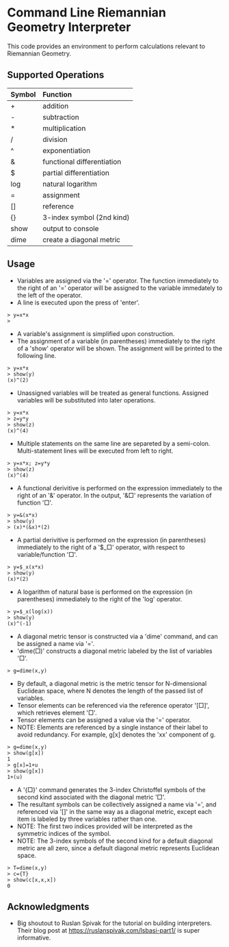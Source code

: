 # Command Line Riemannian Geometry Interpreter

This code provides an environment to perform calculations relevant to Riemannian Geometry.

## Supported Operations 
|Symbol  |Function                      |
|:-----  |:-------------------------    |
| +      | addition                     |
| -      | subtraction                  |
| *      | multiplication               |
| /      | division                     |
| ^      | exponentiation               |
| &      | functional differentiation   |
| $      | partial differentiation      |
| log    | natural logarithm            |
| =      | assignment                   |
| []     | reference                    |
| {}     | 3-index symbol (2nd kind)    |
| show   | output to console            |
| dime   | create a diagonal metric     |

<!-- USAGE EXAMPLES -->
## Usage
* Variables are assigned via the '=' operator. The function immediately to the right of an '=' operator will be assigned to the variable immedately to the left of the operator.
* A line is executed upon the press of 'enter'.
```
> y=x*x
>
```
* A variable's assignment is simplified upon construction.
* The assignment of a variable (in parentheses) immediately to the right of a 'show' operator will be shown. The assignment will be printed to the following line.
```
> y=x*x
> show(y)
(x)^(2)
```
*  Unassigned variables will be treated as general functions. Assigned variables will be substituted into later operations.
```
> y=x*x
> z=y*y
> show(z)
(x)^(4)
```
* Multiple statements on the same line are separeted by a semi-colon. Multi-statement lines will be executed from left to right.
```
> y=x*x; z=y*y
> show(z)
(x)^(4)
```
* A functional derivitive is performed on the expression immediately to the right of an '&' operator. In the output, '&□' represents the variation of function '□'.
```
> y=&(x*x)
> show(y)
> (x)*(&x)*(2)
```
* A partial derivitive is performed on the expression (in parentheses) immediately to the right of a '$_□' operator, with respect to variable/function '□'.
```
> y=$_x(x*x)
> show(y)
(x)*(2)
```
* A logarithm of natural base is performed on the expression (in parentheses) immediately to the right of the 'log' operator.
```
> y=$_x(log(x))
> show(y)
(x)^(-1)
```
* A diagonal metric tensor is constructed via a 'dime' command, and can be assigned a name via '='.
* 'dime(□)' constructs a diagonal metric labeled by the list of variables '□'.
```
> g=dime(x,y)
```
* By default, a diagonal metric is the metric tensor for N-dimensional Euclidean space, where N denotes the length of the passed list of variables. 
* Tensor elements can be referenced via the reference operator '[□]', which retrieves element '□'.
* Tensor elements can be assigned a value via the '=' operator.
* NOTE: Elements are referenced by a single instance of their label to avoid redundancy. For example, g[x] denotes the 'xx' component of g.
```
> g=dime(x,y)
> show(g[x])
1
> g[x]=1+u
> show(g[x])
1+(u)
```
* A '{□}' command generates the 3-index Christoffel symbols of the second kind associated with the diagonal metric '□'.
* The resultant symbols can be collectively assigned a name via '=', and referenced via '[]' in the same way as a diagonal metric, except each item is labeled by three variables rather than one.
* NOTE: The first two indices provided will be interpreted as the symmetric indices of the symbol.
* NOTE: The 3-index symbols of the second kind for a default diagonal metric are all zero, since a default diagonal metric represents Euclidean space.
```
> T=dime(x,y)
> c={T}
> show(c[x,x,x])
0
```


<!-- ACKNOWLEDGMENTS -->
## Acknowledgments

* Big shoutout to Ruslan Spivak for the tutorial on building interpreters. Their blog post at https://ruslanspivak.com/lsbasi-part1/ is super informative.
